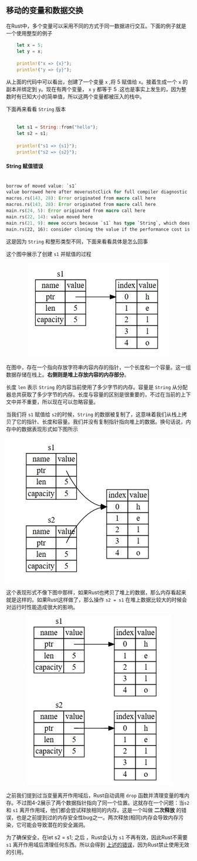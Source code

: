## 移动的变量和数据交换

在Rust中，多个变量可以采用不同的方式于同一数据进行交互。下面的例子就是一个使用整型的例子

```rust
    let x = 5;
    let y = x;

    println!("x => {x}");
    println!("y => {y}");
```

从上面的代码中可以看出，创建了一个变量 `x` ,将 5 赋值给 `x`。接着生成一个 `x` 的副本并绑定到 `y`。现在有两个变量， `x` `y` 都等于 5 .这也是事实上发生的，因为整数时有已知大小的简单值，所以这两个变量都被压入的栈中。

下面再来看看 `String` 版本

```rust

    let s1 = String::from("hello");
    let s2 = s1;

    println!("s1 => {s1}");
    println!("s2 => {s2}");

```

#### String 赋值错误

```rust

borrow of moved value: `s1`
value borrowed here after moverustcClick for full compiler diagnostic
macros.rs(143, 28): Error originated from macro call here
macros.rs(143, 28): Error originated from macro call here
main.rs(24, 5): Error originated from macro call here
main.rs(22, 14): value moved here
main.rs(21, 9): move occurs because `s1` has type `String`, which does not implement the `Copy` trait
main.rs(22, 16): consider cloning the value if the performance cost is acceptable: `.clone()`
```

这是因为 `String` 和整形类型不同，下面来看看具体是怎么回事

这个图中展示了创建 `s1` 并赋值的过程

<div align="center">
    <img alt="4-1" width="auto" src="./img/4-1.png" title="图：4-1 
    将值 hello 绑定给 s1 的 String 在内存中的表现形式">
</div>

在图中，存在一个指向存放字符串内容内存的指针，一个长度和一个容量。这一组数据存储在栈上。**右侧则是堆上存放内容的内存部分**。

长度 `len` 表示 `String` 的内容当前使用了多少字节的内存。容量是 `String` 从分配器总共获取了多少字节的内存。长度与容量的区别是很重要的，不过在当前的上下文中并不重要，所以现在可以忽略容量。

当我们将 `s1` 赋值给 `s2`的时候，`String` 的数据被复制了，这意味着我们从栈上拷贝了它的指针、长度和容量。我们并没有复制指针指向堆上的数据。换句话说，内存中的数据表现形式如下图所示

<div align="center">
    <img alt="4-2" width="auto" src="./img/4-2.png" title="图：4-2 
    变量s2的内存表现，它有一份s1指针、长度和容量的拷贝">
</div>

这个表现形式不像下图中那样，如果Rust也拷贝了堆上的数据，那么内存看起来就是这样的。如果Rust这样做了，那么操作 `s2 = s1` 在堆上数据比较大的时候会对运行时性能造成很大的影响。

<div align="center">
    <img alt="4-3" width="auto" src="./img/4-3.png" title="图：4-3 
    另一个 s2 = s1 时可能的内存表现，如果 Rust 同时也拷贝了堆上的数据的话">
</div>

之前我们提到过当变量离开作用域后，Rust自动调用 `drop` 函数并清理变量的堆内存。不过图4-2展示了两个数据指针指向了同一个位置。这就存在一个问题：当`s2` 和 `s1` 离开作用域，他们都会尝试释放相同的内存。这是一个叫做 **二次释放** 的错误，也是之前提到过的内存安全性bug之一。两次释放(相同)内存会导致内存污染，它可能会导致潜在的安全漏洞。

为了确保安全，在let s2 = s1; 之后 ，Rust会认为 `s1` 不再有效，因此Rust不需要`s1` 离开作用域后清理任何东西。所以会得到 [上述的错误](4.4_var_move_change.md#string-赋值错误)，因为Rust禁止使用无效的引用。

